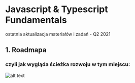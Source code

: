 # Javascript & Typescript Fundamentals

ostatnia aktualizacja materiałów i zadań - Q2 2021

## 1. Roadmapa

### czyli jak wygląda ścieżka rozwoju w tym miejscu:

![alt text](roadmapa_etapu.png "Roadmapa")
